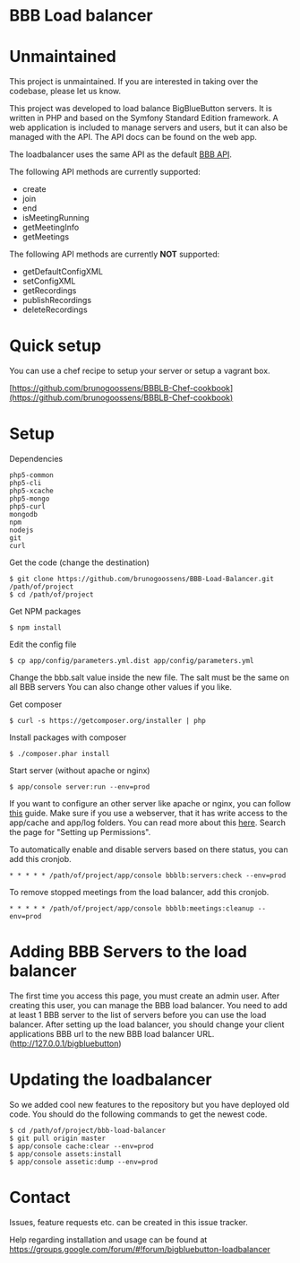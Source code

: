 BBB Load balancer
========================

# Unmaintained #

This project is unmaintained. If you are interested in taking over the codebase, please let us know.

This project was developed to load balance BigBlueButton servers.
It is written in PHP and based on the Symfony Standard Edition framework.
A web application is included to manage servers and users, but it can also be managed with the API. The API docs can be found on the web app.

The loadbalancer uses the same API as the default [BBB API](https://code.google.com/p/bigbluebutton/wiki/API).

The following API methods are currently supported:

- create
- join
- end
- isMeetingRunning
- getMeetingInfo
- getMeetings

The following API methods are currently **NOT** supported:

- getDefaultConfigXML
- setConfigXML
- getRecordings
- publishRecordings
- deleteRecordings

# Quick setup #

You can use a chef recipe to setup your server or setup a vagrant box.

[https://github.com/brunogoossens/BBBLB-Chef-cookbook](https://github.com/brunogoossens/BBBLB-Chef-cookbook)

# Setup #

Dependencies

	php5-common
	php5-cli
	php5-xcache
	php5-mongo
	php5-curl
	mongodb
	npm
	nodejs
	git
	curl

Get the code (change the destination)

	$ git clone https://github.com/brunogoossens/BBB-Load-Balancer.git /path/of/project
	$ cd /path/of/project

Get NPM packages

	$ npm install

Edit the config file

	$ cp app/config/parameters.yml.dist app/config/parameters.yml

Change the bbb.salt value inside the new file. The salt must be the same on all BBB servers
You can also change other values if you like.

Get composer

	$ curl -s https://getcomposer.org/installer | php

Install packages with composer

	$ ./composer.phar install

Start server (without apache or nginx)

	$ app/console server:run --env=prod

If you want to configure an other server like apache or nginx, you can follow [this](http://symfony.com/doc/current/cookbook/configuration/web_server_configuration.html) guide.
Make sure if you use a webserver, that it has write access to the app/cache and app/log folders. You can read more about this [here](http://symfony.com/doc/current/book/installation.html). Search the page for "Setting up Permissions".

To automatically enable and disable servers based on there status, you can add this cronjob.

    * * * * * /path/of/project/app/console bbblb:servers:check --env=prod

To remove stopped meetings from the load balancer, add this cronjob.

	* * * * * /path/of/project/app/console bbblb:meetings:cleanup --env=prod

# Adding BBB Servers to the load balancer #

The first time you access this page, you must create an admin user. After creating this user, you can manage the BBB load balancer. You need to add at least 1 BBB server to the list of servers before you can use the load balancer. After setting up the load balancer, you should change your client applications BBB url to the new BBB load balancer URL.
(http://127.0.0.1/bigbluebutton)

# Updating the loadbalancer #

So we added cool new features to the repository but you have deployed old code. You should do the following commands to get the newest code.

	$ cd /path/of/project/bbb-load-balancer
	$ git pull origin master
	$ app/console cache:clear --env=prod
	$ app/console assets:install
	$ app/console assetic:dump --env=prod

# Contact #

Issues, feature requests etc. can be created in this issue tracker.

Help regarding installation and usage can be found at https://groups.google.com/forum/#!forum/bigbluebutton-loadbalancer

